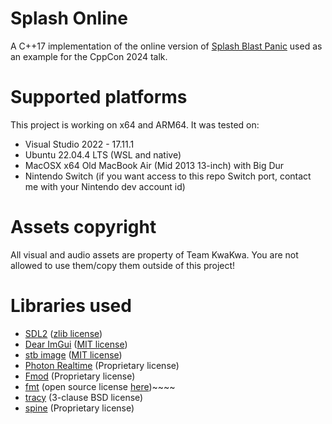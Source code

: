 # Splash Online
A C++17 implementation of the online version of [Splash Blast Panic](https://playsbp.ch/) used as an example for the CppCon 2024 talk.
# Supported platforms
This project is working on x64 and ARM64. It was tested on:
- Visual Studio 2022 - 17.11.1
- Ubuntu 22.04.4 LTS (WSL and native)
- MacOSX x64 Old MacBook Air (Mid 2013 13-inch) with Big Dur
- Nintendo Switch (if you want access to this repo Switch port, contact me with your Nintendo dev account id) 
# Assets copyright
All visual and audio assets are property of Team KwaKwa. You are not allowed to use them/copy them outside of this project!
# Libraries used
- [SDL2](https://www.libsdl.org/) ([zlib license](https://www.libsdl.org/license.php))
- [Dear ImGui](https://github.com/ocornut/imgui) ([MIT license](https://github.com/ocornut/imgui/blob/master/LICENSE.txt))
- [stb image](https://github.com/nothings/stb) ([MIT license](https://github.com/nothings/stb/blob/master/LICENSE))
- [Photon Realtime](https://www.photonengine.com/realtime) (Proprietary license)
- [Fmod](https://www.fmod.com/) (Proprietary license)
- [fmt](https://github.com/fmtlib/fmt) (open source license [here](https://github.com/fmtlib/fmt/blob/master/LICENSE))~~~~
- [tracy](https://github.com/wolfpld/tracy) (3-clause BSD license)
- [spine](https://fr.esotericsoftware.com/spine-in-depth) (Proprietary license)